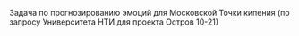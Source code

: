 Задача по прогнозированию эмоций для Московской Точки кипения (по запросу Университета НТИ для проекта Остров 10-21)
